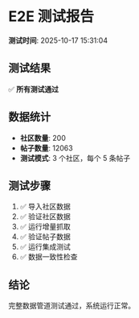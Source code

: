 # E2E 测试报告

**测试时间**: 2025-10-17 15:31:04

## 测试结果

✅ **所有测试通过**

## 数据统计

- **社区数量**: 200
- **帖子数量**: 12063
- **测试模式**: 3 个社区，每个 5 条帖子

## 测试步骤

1. ✅ 导入社区数据
2. ✅ 验证社区数据
3. ✅ 运行增量抓取
4. ✅ 验证帖子数据
5. ✅ 运行集成测试
6. ✅ 数据一致性检查

## 结论

完整数据管道测试通过，系统运行正常。

